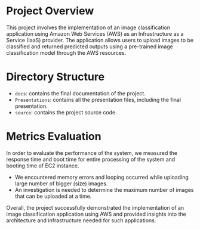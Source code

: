 # Project Overview
This project involves the implementation of an image classification application using Amazon Web Services (AWS) as an Infrastructure as a Service (IaaS) provider. The application allows users to upload images to be classified and returned predicted outputs using a pre-trained image classification model through the AWS resources. 

# Directory Structure
- `docs`: contains the final documentation of the project.
- `Presentations`: contains all the presentation files, including the final presentation.
- `source`: contains the project source code.

# Metrics Evaluation
In order to evaluate the performance of the system, we measured the response time and boot time for entire processing of the system and booting time of EC2 instance.
- We encountered memory errors and looping occurred while uploading large number of bigger (size) images. 
- An investigation is needed to determine the maximum number of images that can be uploaded at a time.

Overall, the project successfully demonstrated the implementation of an image classification application using AWS and provided insights into the architecture and infrastructure needed for such applications.

